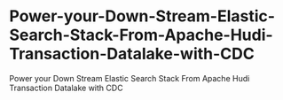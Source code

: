 # Power-your-Down-Stream-Elastic-Search-Stack-From-Apache-Hudi-Transaction-Datalake-with-CDC
Power your Down Stream Elastic Search Stack From Apache Hudi Transaction Datalake with CDC
